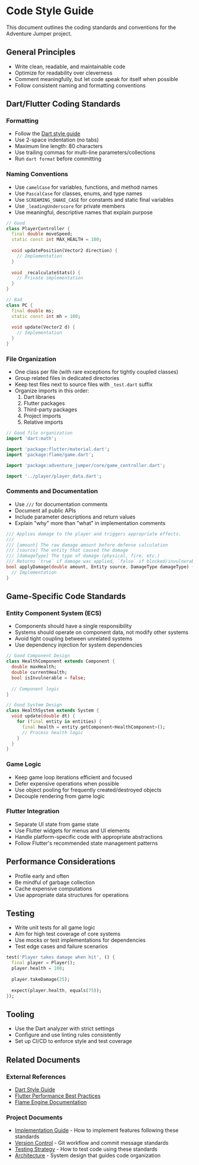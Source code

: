 # Code Style Guide

This document outlines the coding standards and conventions for the Adventure Jumper project.

## General Principles

- Write clean, readable, and maintainable code
- Optimize for readability over cleverness
- Comment meaningfully, but let code speak for itself when possible
- Follow consistent naming and formatting conventions

## Dart/Flutter Coding Standards

### Formatting

- Follow the [Dart style guide](https://dart.dev/guides/language/effective-dart/style)
- Use 2-space indentation (no tabs)
- Maximum line length: 80 characters
- Use trailing commas for multi-line parameters/collections
- Run `dart format` before committing

### Naming Conventions

- Use `camelCase` for variables, functions, and method names
- Use `PascalCase` for classes, enums, and type names
- Use `SCREAMING_SNAKE_CASE` for constants and static final variables
- Use `_leadingUnderscore` for private members
- Use meaningful, descriptive names that explain purpose

```dart
// Good
class PlayerController {
  final double moveSpeed;
  static const int MAX_HEALTH = 100;
  
  void updatePosition(Vector2 direction) {
    // Implementation
  }
  
  void _recalculateStats() {
    // Private implementation
  }
}

// Bad
class PC {
  final double ms;
  static const int mh = 100;
  
  void update(Vector2 d) {
    // Implementation
  }
}
```

### File Organization

- One class per file (with rare exceptions for tightly coupled classes)
- Group related files in dedicated directories
- Keep test files next to source files with `_test.dart` suffix
- Organize imports in this order:
  1. Dart libraries
  2. Flutter packages
  3. Third-party packages
  4. Project imports
  5. Relative imports

```dart
// Good file organization
import 'dart:math';

import 'package:flutter/material.dart';
import 'package:flame/game.dart';

import 'package:adventure_jumper/core/game_controller.dart';

import '../player/player_data.dart';
```

### Comments and Documentation

- Use `///` for documentation comments
- Document all public APIs
- Include parameter descriptions and return values
- Explain "why" more than "what" in implementation comments

```dart
/// Applies damage to the player and triggers appropriate effects.
///
/// [amount] The raw damage amount before defense calculation
/// [source] The entity that caused the damage
/// [damageType] The type of damage (physical, fire, etc.)
/// Returns `true` if damage was applied, `false` if blocked/invulnerable
bool applyDamage(double amount, Entity source, DamageType damageType) {
  // Implementation
}
```

## Game-Specific Code Standards

### Entity Component System (ECS)

- Components should have a single responsibility
- Systems should operate on component data, not modify other systems
- Avoid tight coupling between unrelated systems
- Use dependency injection for system dependencies

```dart
// Good Component Design
class HealthComponent extends Component {
  double maxHealth;
  double currentHealth;
  bool isInvulnerable = false;
  
  // Component logic
}

// Good System Design
class HealthSystem extends System {
  void update(double dt) {
    for (final entity in entities) {
      final health = entity.getComponent<HealthComponent>();
      // Process health logic
    }
  }
}
```

### Game Logic

- Keep game loop iterations efficient and focused
- Defer expensive operations when possible
- Use object pooling for frequently created/destroyed objects
- Decouple rendering from game logic

### Flutter Integration

- Separate UI state from game state
- Use Flutter widgets for menus and UI elements
- Handle platform-specific code with appropriate abstractions
- Follow Flutter's recommended state management patterns

## Performance Considerations

- Profile early and often
- Be mindful of garbage collection
- Cache expensive computations
- Use appropriate data structures for operations

## Testing

- Write unit tests for all game logic
- Aim for high test coverage of core systems
- Use mocks or test implementations for dependencies
- Test edge cases and failure scenarios

```dart
test('Player takes damage when hit', () {
  final player = Player();
  player.health = 100;
  
  player.takeDamage(25);
  
  expect(player.health, equals(75));
});
```

## Tooling

- Use the Dart analyzer with strict settings
- Configure and use linting rules consistently
- Set up CI/CD to enforce style and test coverage

## Related Documents

### External References
- [Dart Style Guide](https://dart.dev/guides/language/effective-dart/style)
- [Flutter Performance Best Practices](https://flutter.dev/docs/perf/rendering/best-practices)
- [Flame Engine Documentation](https://flame-engine.org/docs)

### Project Documents
- [Implementation Guide](../03_Development_Process/ImplementationGuide.md) - How to implement features following these standards
- [Version Control](../03_Development_Process/VersionControl.md) - Git workflow and commit message standards
- [Testing Strategy](../03_Development_Process/TestingStrategy.md) - How to test code using these standards
- [Architecture](../02_Technical_Design/Architecture.md) - System design that guides code organization
